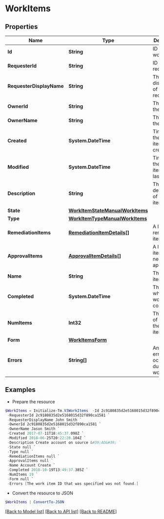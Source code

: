 # WorkItems
## Properties

Name | Type | Description | Notes
------------ | ------------- | ------------- | -------------
**Id** | **String** | ID of the work item | [optional] 
**RequesterId** | **String** | ID of the requester | [optional] 
**RequesterDisplayName** | **String** | The displayname of the requester | [optional] 
**OwnerId** | **String** | The ID of the owner | [optional] 
**OwnerName** | **String** | The name of the owner | [optional] 
**Created** | **System.DateTime** | Time when the work item was created | [optional] 
**Modified** | **System.DateTime** | Time when the work item was last updated | [optional] 
**Description** | **String** | The description of the work item | [optional] 
**State** | [**WorkItemStateManualWorkItems**](WorkItemStateManualWorkItems.md) |  | [optional] 
**Type** | [**WorkItemTypeManualWorkItems**](WorkItemTypeManualWorkItems.md) |  | [optional] 
**RemediationItems** | [**RemediationItemDetails[]**](RemediationItemDetails.md) | A list of remediation items | [optional] 
**ApprovalItems** | [**ApprovalItemDetails[]**](ApprovalItemDetails.md) | A list of items that need to be approved | [optional] 
**Name** | **String** | The work item name | [optional] 
**Completed** | **System.DateTime** | The time at which the work item completed | [optional] 
**NumItems** | **Int32** | The number of items in the work item | [optional] 
**Form** | [**WorkItemsForm**](WorkItemsForm.md) |  | [optional] 
**Errors** | **String[]** | An array of errors that ocurred during the work item | [optional] 

## Examples

- Prepare the resource
```powershell
$WorkItems = Initialize-Tm.V3WorkItems  -Id 2c9180835d2e5168015d32f890ca1581 `
 -RequesterId 2c9180835d2e5168015d32f890ca1581 `
 -RequesterDisplayName John Smith `
 -OwnerId 2c9180835d2e5168015d32f890ca1581 `
 -OwnerName Jason Smith `
 -Created 2017-07-11T18:45:37.098Z `
 -Modified 2018-06-25T20:22:28.104Z `
 -Description Create account on source &#39;AD&#39; `
 -State null `
 -Type null `
 -RemediationItems null `
 -ApprovalItems null `
 -Name Account Create `
 -Completed 2018-10-19T13:49:37.385Z `
 -NumItems 19 `
 -Form null `
 -Errors [The work item ID that was specified was not found.]
```

- Convert the resource to JSON
```powershell
$WorkItems | ConvertTo-JSON
```

[[Back to Model list]](../README.md#documentation-for-models) [[Back to API list]](../README.md#documentation-for-api-endpoints) [[Back to README]](../README.md)


